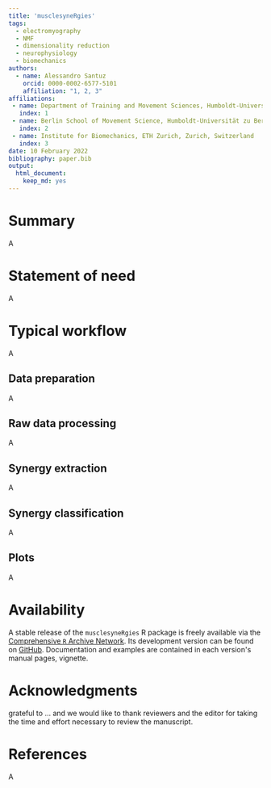 ```yaml
---
title: 'musclesyneRgies'
tags:
  - electromyography
  - NMF
  - dimensionality reduction
  - neurophysiology
  - biomechanics
authors:
  - name: Alessandro Santuz
    orcid: 0000-0002-6577-5101
    affiliation: "1, 2, 3" 
affiliations:
 - name: Department of Training and Movement Sciences, Humboldt-Universität zu Berlin, Berlin, Germany
   index: 1
 - name: Berlin School of Movement Science, Humboldt-Universität zu Berlin, Berlin, Germany
   index: 2
 - name: Institute for Biomechanics, ETH Zurich, Zurich, Switzerland
   index: 3
date: 10 February 2022
bibliography: paper.bib
output: 
  html_document: 
    keep_md: yes
---
```


# Summary

A

# Statement of need

A

# Typical workflow

A

## Data preparation

A

## Raw data processing

A

## Synergy extraction

A

## Synergy classification

A

## Plots

A

# Availability

A stable release of the `musclesyneRgies` R package is freely available via the
[Comprehensive `R` Archive Network](https://CRAN.R-project.org/package=musclesyneRgies).
Its development version can be found on
[GitHub](https://github.com/alesantuz/musclesyneRgies). Documentation and examples
are contained in each version's manual pages, vignette.


# Acknowledgments

grateful to ... and we would like to thank reviewers and the editor for taking the time and effort necessary to review the manuscript.

# References

A
